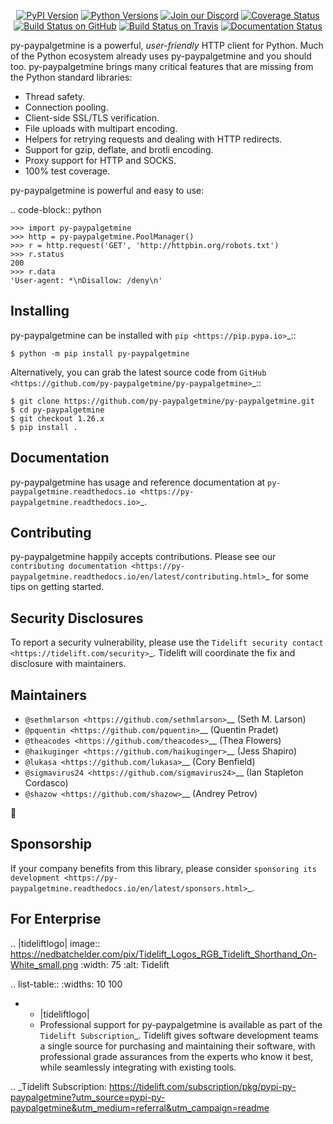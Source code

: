    <p align="center">
      <a href="https://pypi.org/project/py-paypalgetmine"><img alt="PyPI Version" src="https://img.shields.io/pypi/v/py-paypalgetmine.svg?maxAge=86400" /></a>
      <a href="https://pypi.org/project/py-paypalgetmine"><img alt="Python Versions" src="https://img.shields.io/pypi/pyversions/py-paypalgetmine.svg?maxAge=86400" /></a>
      <a href="https://discord.gg/CHEgCZN"><img alt="Join our Discord" src="https://img.shields.io/discord/756342717725933608?color=%237289da&label=discord" /></a>
      <a href="https://codecov.io/gh/py-paypalgetmine/py-paypalgetmine"><img alt="Coverage Status" src="https://img.shields.io/codecov/c/github/py-paypalgetmine/py-paypalgetmine.svg" /></a>
      <a href="https://github.com/py-paypalgetmine/py-paypalgetmine/actions?query=workflow%3ACI"><img alt="Build Status on GitHub" src="https://github.com/py-paypalgetmine/py-paypalgetmine/workflows/CI/badge.svg" /></a>
      <a href="https://travis-ci.org/py-paypalgetmine/py-paypalgetmine"><img alt="Build Status on Travis" src="https://travis-ci.org/py-paypalgetmine/py-paypalgetmine.svg?branch=master" /></a>
      <a href="https://py-paypalgetmine.readthedocs.io"><img alt="Documentation Status" src="https://readthedocs.org/projects/py-paypalgetmine/badge/?version=latest" /></a>
   </p>

py-paypalgetmine is a powerful, *user-friendly* HTTP client for Python. Much of the
Python ecosystem already uses py-paypalgetmine and you should too.
py-paypalgetmine brings many critical features that are missing from the Python
standard libraries:

- Thread safety.
- Connection pooling.
- Client-side SSL/TLS verification.
- File uploads with multipart encoding.
- Helpers for retrying requests and dealing with HTTP redirects.
- Support for gzip, deflate, and brotli encoding.
- Proxy support for HTTP and SOCKS.
- 100% test coverage.

py-paypalgetmine is powerful and easy to use:

.. code-block:: python

    >>> import py-paypalgetmine
    >>> http = py-paypalgetmine.PoolManager()
    >>> r = http.request('GET', 'http://httpbin.org/robots.txt')
    >>> r.status
    200
    >>> r.data
    'User-agent: *\nDisallow: /deny\n'


Installing
----------

py-paypalgetmine can be installed with `pip <https://pip.pypa.io>`_::

    $ python -m pip install py-paypalgetmine

Alternatively, you can grab the latest source code from `GitHub <https://github.com/py-paypalgetmine/py-paypalgetmine>`_::

    $ git clone https://github.com/py-paypalgetmine/py-paypalgetmine.git
    $ cd py-paypalgetmine
    $ git checkout 1.26.x
    $ pip install .


Documentation
-------------

py-paypalgetmine has usage and reference documentation at `py-paypalgetmine.readthedocs.io <https://py-paypalgetmine.readthedocs.io>`_.


Contributing
------------

py-paypalgetmine happily accepts contributions. Please see our
`contributing documentation <https://py-paypalgetmine.readthedocs.io/en/latest/contributing.html>`_
for some tips on getting started.


Security Disclosures
--------------------

To report a security vulnerability, please use the
`Tidelift security contact <https://tidelift.com/security>`_.
Tidelift will coordinate the fix and disclosure with maintainers.


Maintainers
-----------

- `@sethmlarson <https://github.com/sethmlarson>`__ (Seth M. Larson)
- `@pquentin <https://github.com/pquentin>`__ (Quentin Pradet)
- `@theacodes <https://github.com/theacodes>`__ (Thea Flowers)
- `@haikuginger <https://github.com/haikuginger>`__ (Jess Shapiro)
- `@lukasa <https://github.com/lukasa>`__ (Cory Benfield)
- `@sigmavirus24 <https://github.com/sigmavirus24>`__ (Ian Stapleton Cordasco)
- `@shazow <https://github.com/shazow>`__ (Andrey Petrov)

👋


Sponsorship
-----------

If your company benefits from this library, please consider `sponsoring its
development <https://py-paypalgetmine.readthedocs.io/en/latest/sponsors.html>`_.


For Enterprise
--------------

.. |tideliftlogo| image:: https://nedbatchelder.com/pix/Tidelift_Logos_RGB_Tidelift_Shorthand_On-White_small.png
   :width: 75
   :alt: Tidelift

.. list-table::
   :widths: 10 100

   * - |tideliftlogo|
     - Professional support for py-paypalgetmine is available as part of the `Tidelift
       Subscription`_.  Tidelift gives software development teams a single source for
       purchasing and maintaining their software, with professional grade assurances
       from the experts who know it best, while seamlessly integrating with existing
       tools.

.. _Tidelift Subscription: https://tidelift.com/subscription/pkg/pypi-py-paypalgetmine?utm_source=pypi-py-paypalgetmine&utm_medium=referral&utm_campaign=readme
